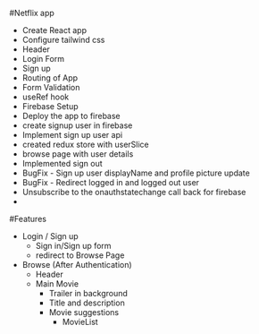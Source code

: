 #Netflix app


- Create React app
- Configure tailwind css
- Header
- Login Form
- Sign up
- Routing of App
- Form Validation
- useRef hook
- Firebase Setup
- Deploy the app to firebase
- create signup user in firebase 
- Implement sign up user api
- created redux store with userSlice
- browse page with user details
- Implemented sign out
- BugFix - Sign up user displayName and profile picture update
- BugFix - Redirect logged in and logged out user
- Unsubscribe to the onauthstatechange call back for firebase
- 


#Features
- Login / Sign up
    - Sign in/Sign up form
    - redirect to Browse Page
 - Browse (After Authentication)
    - Header
    - Main Movie
        - Trailer in background
        - Title and description
        - Movie suggestions
            - MovieList 
